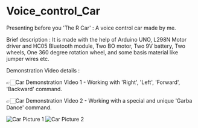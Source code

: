 # Voice_control_Car

Presenting before you 'The R Car' : A voice control car made by me.

Brief description : It is made with the help of Arduino UNO, L298N Motor driver and HC05 Bluetooth module, Two BO motor, Two 9V battery, Two wheels, One 360 degree rotation wheel, and some basis material like jumper wires etc.

Demonstration Video details :

👉🏻Car Demonstration Video 1 - Working with 'Right', 'Left', 'Forward', 'Backward' command.

👉🏻Car Demonstration Video 2 - Working with a special and unique 'Garba Dance' command.

![Car Picture 1](https://user-images.githubusercontent.com/78155393/149631528-34348ad0-fccc-46ad-8102-651ba5070fb4.jpg)
![Car Picture 2](https://user-images.githubusercontent.com/78155393/149631977-ceb2704e-de2d-40d6-82d9-fc3c6f23e3d6.jpg)



